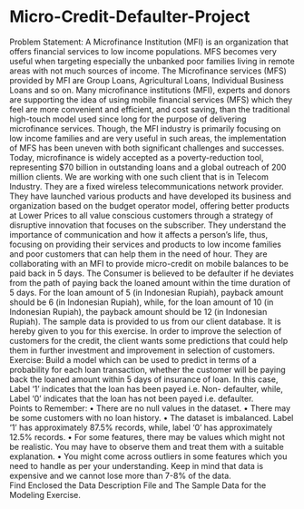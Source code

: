 # Micro-Credit-Defaulter-Project
Problem Statement: 
A Microfinance Institution (MFI) is an organization that offers financial services to low income populations. MFS becomes very useful when targeting especially the unbanked poor families living in remote areas with not much sources of income. The Microfinance services (MFS) provided by MFI are Group Loans, Agricultural Loans, Individual Business Loans and so on. 
Many microfinance institutions (MFI), experts and donors are supporting the idea of using mobile financial services (MFS) which they feel are more convenient and efficient, and cost saving, than the traditional high-touch model used since long for the purpose of delivering microfinance services. Though, the MFI industry is primarily focusing on low income families and are very useful in such areas, the implementation of MFS has been uneven with both significant challenges and successes.
Today, microfinance is widely accepted as a poverty-reduction tool, representing $70 billion in outstanding loans and a global outreach of 200 million clients.
We are working with one such client that is in Telecom Industry. They are a fixed wireless telecommunications network provider. They have launched various products and have developed its business and organization based on the budget operator model, offering better products at Lower Prices to all value conscious customers through a strategy of disruptive innovation that focuses on the subscriber. 
They understand the importance of communication and how it affects a person’s life, thus, focusing on providing their services and products to low income families and poor customers that can help them in the need of hour. 
They are collaborating with an MFI to provide micro-credit on mobile balances to be paid back in 5 days. The Consumer is believed to be defaulter if he deviates from the path of paying back the loaned amount within the time duration of 5 days. For the loan amount of 5 (in Indonesian Rupiah), payback amount should be 6 (in Indonesian Rupiah), while, for the loan amount of 10 (in Indonesian Rupiah), the payback amount should be 12 (in Indonesian Rupiah). 
The sample data is provided to us from our client database. It is hereby given to you for this exercise. In order to improve the selection of customers for the credit, the client wants some predictions that could help them in further investment and improvement in selection of customers. 
Exercise:
Build a model which can be used to predict in terms of a probability for each loan transaction, whether the customer will be paying back the loaned amount within 5 days of insurance of loan. In this case, Label ‘1’ indicates that the loan has been payed i.e. Non- defaulter, while, Label ‘0’ indicates that the loan has not been payed i.e. defaulter.  
Points to Remember:
•	There are no null values in the dataset. 
•	There may be some customers with no loan history. 
•	The dataset is imbalanced. Label ‘1’ has approximately 87.5% records, while, label ‘0’ has approximately 12.5% records.
•	For some features, there may be values which might not be realistic. You may have to observe them and treat them with a suitable explanation.
•	You might come across outliers in some features which you need to handle as per your understanding. Keep in mind that data is expensive and we cannot lose more than 7-8% of the data.  
Find Enclosed the Data Description File and The Sample Data for the Modeling Exercise.
